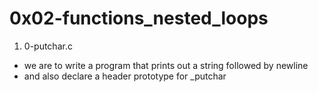 # 0x02-functions_nested_loops

1. 0-putchar.c
- we are to write a program that prints out a string followed by newline
- and also declare a header prototype for _putchar
